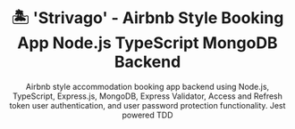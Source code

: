 <h1 align="center">🏝️ 'Strivago' - Airbnb Style Booking App Node.js TypeScript MongoDB Backend</h1>

<p align="center">Airbnb style accommodation booking app backend using Node.js, TypeScript, Express.js, MongoDB, Express Validator, Access and Refresh token user authentication, and user password protection functionality. Jest powered TDD</p>
